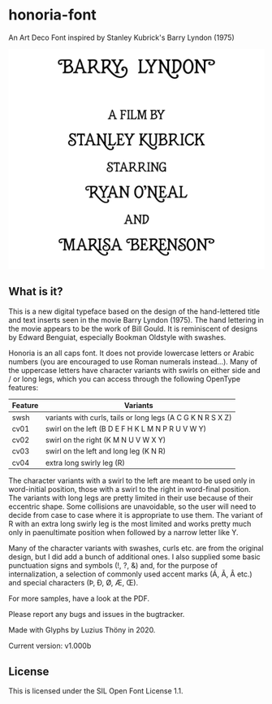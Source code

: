 # honoria-font

An Art Deco Font inspired by Stanley Kubrick's Barry Lyndon (1975)

![Sample](honoria.png)

## What is it?
This is a new digital typeface based on the design of the hand-lettered title and text inserts seen in the movie Barry Lyndon (1975). The hand lettering in the movie appears to be the work of Bill Gould. It is reminiscent of designs by Edward Benguiat, especially Bookman Oldstyle with swashes.

Honoria is an all caps font. It does not provide lowercase letters or Arabic numbers (you are encouraged to use Roman numerals instead…). Many of the uppercase letters have character variants with swirls on either side and / or long legs, which you can access through the following OpenType features:

Feature | Variants
------------ | -------------
swsh | variants with curls, tails or long legs (A C G K N R S X Z)
cv01 | swirl on the left (B D E F H K L M N P R U V W Y)
cv02 | swirl on the right (K M N U V W X Y)
cv03 | swirl on the left and long leg (K N R)
cv04 | extra long swirly leg (R)

The character variants with a swirl to the left are meant to be used only in word-initial position, those with a swirl to the right in word-final position. The variants with long legs are pretty limited in their use because of their eccentric shape. Some collisions are unavoidable, so the user will need to decide from case to case where it is appropriate to use them. The variant of R with an extra long swirly leg is the most limited and works pretty much only in paenultimate position when followed by a narrow letter like Y.

Many of the character variants with swashes, curls etc. are from the original design, but I did add a bunch of additional ones. I also supplied some basic punctuation signs and symbols (!, ?, &) and, for the purpose of internalization, a selection of commonly used accent marks (Á, Ã, Â etc.) and special characters (Þ, Ð, Ø, Æ, Œ).

For more samples, have a look at the PDF.

Please report any bugs and issues in the bugtracker.

Made with Glyphs by Luzius Thöny in 2020.

Current version: v1.000b

## License
This is licensed under the SIL Open Font License 1.1.
